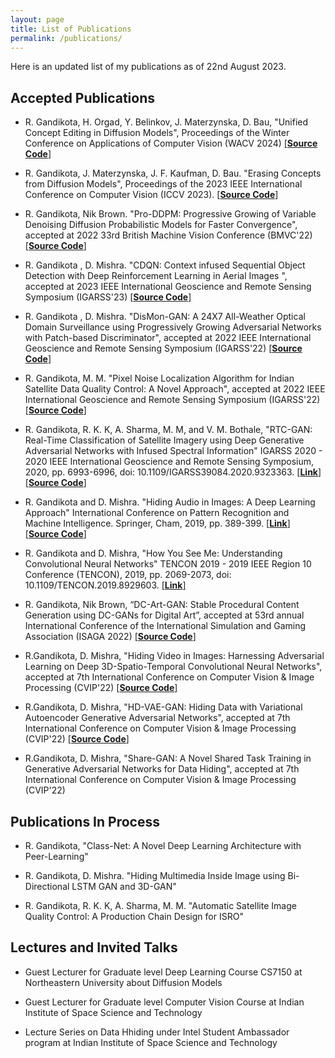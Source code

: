 ```yaml
---
layout: page
title: List of Publications
permalink: /publications/
---
```

Here is an updated list of my publications as of 22nd August 2023. 
## Accepted Publications

- R. Gandikota, H. Orgad, Y. Belinkov, J. Materzynska, D. Bau, "Unified Concept Editing in Diffusion
Models", Proceedings of the Winter Conference on Applications of Computer Vision (WACV 2024) [[**Source Code**]](https://github.com/rohitgandikota/unified-concept-editing)

- R. Gandikota, J. Materzynska, J. F. Kaufman, D. Bau. "Erasing Concepts from Diffusion Models",  Proceedings of the 2023 IEEE International Conference on Computer Vision (ICCV 2023). [[**Source Code**]](https://github.com/rohitgandikota/erasing)

- R. Gandikota, Nik Brown. "Pro-DDPM: Progressive Growing of Variable Denoising Diffusion Probabilistic Models for Faster Convergence", accepted at 2022 33rd British Machine Vision Conference (BMVC'22) [[**Source Code**]](https://github.com/rohitgandikota/progressive-diffusion)

-  R. Gandikota , D. Mishra. "CDQN: Context infused Sequential Object Detection with Deep Reinforcement Learning in Aerial Images ", accepted at 2023 IEEE International Geoscience and Remote Sensing Symposium (IGARSS'23) [[**Source Code**]](https://github.com/rohitgandikota/cdqn-detect)
  
-  R. Gandikota , D. Mishra. "DisMon-GAN: A 24X7 All-Weather Optical Domain Surveillance using Progressively Growing Adversarial Networks with Patch-based Discriminator", accepted at 2022 IEEE International Geoscience and Remote Sensing Symposium (IGARSS'22) [[**Source Code**]](https://github.com/rohitgandikota/sar2optical)  

-  R. Gandikota, M. M. "Pixel Noise Localization Algorithm for Indian Satellite Data Quality Control: A Novel Approach", accepted at 2022 IEEE International Geoscience and Remote Sensing Symposium (IGARSS'22) [[**Source Code**]](https://github.com/rohitgandikota/automatic-image-quality)    

-  R. Gandikota, R. K. K, A. Sharma, M. M, and V. M. Bothale, "RTC-GAN: Real-Time Classification of Satellite Imagery using Deep Generative Adversarial Networks with Infused Spectral Information" IGARSS 2020 - 2020 IEEE International Geoscience and Remote Sensing Symposium, 2020, pp. 6993-6996, doi: 10.1109/IGARSS39084.2020.9323363. [[**Link**]](https://ieeexplore.ieee.org/document/9323363) [[**Source Code**]](https://github.com/rohitgandikota/Land-Use-Land-Cover-Classification-of-Satellite-Images-using-Deep-Learning)

-  R. Gandikota and D. Mishra. "Hiding Audio in Images: A Deep Learning Approach" International Conference on Pattern Recognition and Machine Intelligence. Springer, Cham, 2019, pp. 389-399. [[**Link**]](https://link.springer.com/chapter/10.1007/978-3-030-34872-4_43) [[**Source Code**]](https://github.com/rohitgandikota/automatic-image-quality)

-  R. Gandikota and D. Mishra, "How You See Me: Understanding Convolutional Neural Networks" TENCON 2019 - 2019 IEEE Region 10 Conference (TENCON), 2019, pp. 2069-2073, doi: 10.1109/TENCON.2019.8929603. [[**Link**]](https://ieeexplore.ieee.org/document/8929603)

-  R. Gandikota, Nik Brown, “DC-Art-GAN: Stable Procedural Content Generation using DC-GANs for Digital Art”, accepted at 53rd annual International Conference of the International Simulation and Gaming Association (ISAGA 2022) [[**Source Code**]](https://github.com/aiskunks/AI_Research/tree/main/dc-gan-best-practices)  

- R.Gandikota, D. Mishra, "Hiding Video in Images: Harnessing Adversarial Learning on Deep 3D-Spatio-Temporal Convolutional Neural Networks", accepted at 7th International Conference on Computer Vision & Image Processing (CVIP'22) [[**Source Code**]](https://github.com/rohitgandikota/Hiding-Video-in-Images-using-Deep-Generative-Adversarial-Networks)

- R.Gandikota, D. Mishra, "HD-VAE-GAN: Hiding Data with Variational Autoencoder Generative Adversarial Networks", accepted at 7th International Conference on
Computer Vision & Image Processing (CVIP'22) [[**Source Code**]](https://github.com/rohitgandikota/Hiding-Images-using-VAE-Genarative-Adversarial-Networks)

- R.Gandikota, D. Mishra, "Share-GAN: A Novel Shared Task Training in Generative Adversarial Networks for Data Hiding", accepted at 7th International Conference on Computer Vision & Image Processing (CVIP'22) 

## Publications In Process
-  R. Gandikota, "Class-Net: A Novel Deep Learning Architecture with Peer-Learning"
    
-  R. Gandikota, D. Mishra. "Hiding Multimedia Inside Image using Bi-Directional LSTM GAN and 3D-GAN"
    
-  R. Gandikota, R. K. K, A. Sharma, M. M. "Automatic Satellite Image Quality Control: A Production Chain Design for ISRO"

## Lectures and Invited Talks
-  Guest Lecturer for Graduate level Deep Learning Course CS7150 at Northeastern University about Diffusion Models
  
-  Guest Lecturer for Graduate level Computer Vision Course at Indian Institute of Space Science and Technology
    
-  Lecture Series on Data Hhiding under Intel Student Ambassador program at Indian Institute of Space Science and Technology
